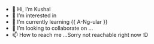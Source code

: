 - 👋 Hi, I’m Kushal
- 👀 I’m interested in <coding/>
- 🌱 I’m currently learning {{ A-Ng-ular }}
- 💞️ I’m looking to collaborate on ...
- 📫 How to reach me ...Sorry not reachable right now :D

<!---
15MCA0141/15MCA0141 is a ✨ special ✨ repository because its `README.md` (this file) appears on your GitHub profile.
You can click the Preview link to take a look at your changes.
--->
